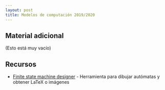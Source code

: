 ```yaml
---
layout: post
title: Modelos de computación 2019/2020
---
```


## Material adicional

(Esto está muy vacío)

## Recursos

- [Finite state machine designer](http://madebyevan.com/fsm/) - Herramienta para dibujar autómatas y obtener LaTeX o imágenes